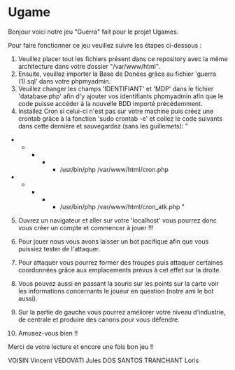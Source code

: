 # Ugame


Bonjour voici notre jeu "Guerra" fait pour le projet Ugames.

Pour faire fonctionner ce jeu veuillez suivre les étapes ci-dessous :

1) Veuillez placer tout les fichiers présent dans ce repository avec la même architecture dans votre dossier "/var/www/html".
2) Ensuite, veuillez importer la Base de Donées grâce au fichier 'guerra (1).sql' dans votre phpmyadmin.
3) Veuillez changer les champs 'IDENTIFIANT' et 'MDP' dans le fichier 'database.php' afin d'y ajouter vos identifiants phpmyadmin afin que le code puisse accéder à la nouvelle BDD importé précédemment.
4) Installez Cron si celui-ci n'est pas sur votre machine puis créez une crontab grâce à la fonction 'sudo crontab -e' et collez le code suivants dans cette dernière et sauvegardez (sans les guillemets):
"
* * * * * /usr/bin/php /var/www/html/cron.php
* * * * * /usr/bin/php /var/www/html/cron_atk.php 
"
5) Ouvrez un navigateur et aller sur votre 'localhost' vous pourrez donc vous créer un compte et commencer à jouer !!!
6) Pour jouer nous vous avons laisser un bot pacifique afin que vous puissiez tester de l'attaquer.
7) Pour attaquer vous pourrez former des troupes puis attaquer certaines coordonnées grâce aux emplacements prévus à cet effet sur la droite.
8) Vous pouvez aussi en passant la souris sur les points sur la carte voir les informations concernants le joueur en question (notre ami le bot aussi).
9) Sur la partie de gauche vous pourrez améliorer votre niveau d'industrie, de centrale et produire des canons pour vous défendre.

10) Amusez-vous bien !!

Merci de votre lecture et encore une fois bon jeu !! 

VOISIN Vincent
VEDOVATI Jules
DOS SANTOS TRANCHANT Loris
